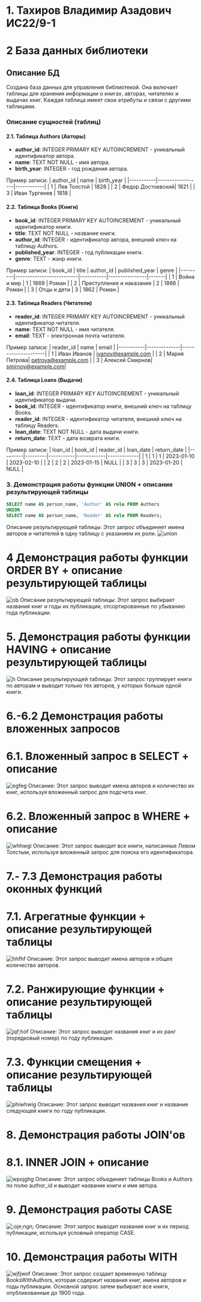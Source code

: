 # 1. Тахиров Владимир Азадович ИС22/9-1

# 2 База данных библиотеки

## Описание БД

Создана база данных для управления библиотекой. Она включает таблицы для хранения информации о книгах, авторах, читателях и выдачах книг. Каждая таблица имеет свои атрибуты и связи с другими таблицами.

### Описание сущностей (таблиц)

#### 2.1. Таблица Authors (Авторы)
- **author_id**: INTEGER PRIMARY KEY AUTOINCREMENT - уникальный идентификатор автора.
- **name**: TEXT NOT NULL - имя автора.
- **birth_year**: INTEGER - год рождения автора.

Пример записи:
| author_id | name             | birth_year |
|-----------|------------------|------------|
| 1         | Лев Толстой      | 1828       |
| 2         | Федор Достоевский| 1821       |
| 3         | Иван Тургенев    | 1818       |

#### 2.2. Таблица Books (Книги)
- **book_id**: INTEGER PRIMARY KEY AUTOINCREMENT - уникальный идентификатор книги.
- **title**: TEXT NOT NULL - название книги.
- **author_id**: INTEGER - идентификатор автора, внешний ключ на таблицу Authors.
- **published_year**: INTEGER - год публикации книги.
- **genre**: TEXT - жанр книги.

Пример записи:
| book_id | title                    | author_id | published_year | genre |
|---------|--------------------------|-----------|----------------|-------|
| 1       | Война и мир              | 1         | 1869           | Роман |
| 2       | Преступление и наказание | 2         | 1866           | Роман |
| 3       | Отцы и дети              | 3         | 1862           | Роман |

#### 2.3. Таблица Readers (Читатели)
- **reader_id**: INTEGER PRIMARY KEY AUTOINCREMENT - уникальный идентификатор читателя.
- **name**: TEXT NOT NULL - имя читателя.
- **email**: TEXT - электронная почта читателя.

Пример записи:
| reader_id | name         | email               |
|-----------|--------------|---------------------|
| 1         | Иван Иванов  | ivanov@example.com  |
| 2         | Мария Петрова| petrova@example.com |
| 3         | Алексей Смирнов| smirnov@example.com|

#### 2.4. Таблица Loans (Выдачи)
- **loan_id**: INTEGER PRIMARY KEY AUTOINCREMENT - уникальный идентификатор выдачи.
- **book_id**: INTEGER - идентификатор книги, внешний ключ на таблицу Books.
- **reader_id**: INTEGER - идентификатор читателя, внешний ключ на таблицу Readers.
- **loan_date**: TEXT NOT NULL - дата выдачи книги.
- **return_date**: TEXT - дата возврата книги.

Пример записи:
| loan_id | book_id | reader_id | loan_date  | return_date |
|---------|---------|-----------|------------|-------------|
| 1       | 1       | 1         | 2023-01-10 | 2023-02-10  |
| 2       | 2       | 2         | 2023-01-15 | NULL        |
| 3       | 3       | 3         | 2023-01-20 | NULL        |

### 3. Демонстрация работы функции UNION + описание результирующей таблицы

```sql
SELECT name AS person_name, 'Author' AS role FROM Authors
UNION
SELECT name AS person_name, 'Reader' AS role FROM Readers;

```
Описание результирующей таблицы:
Этот запрос объединяет имена авторов и читателей в одну таблицу с указанием их роли.
![union](https://github.com/TahirovVA/md/assets/158167377/e4c9884a-be46-4669-8c76-ec99ab652143)
# 4  Демонстрация работы функции ORDER BY + описание результирующей таблицы
![ob](https://github.com/TahirovVA/md/assets/158167377/1e8ca0b8-3bce-4b99-a8d1-7635caeabea8)
Описание результирующей таблицы:
Этот запрос выбирает названия книг и годы их публикации, отсортированные по убыванию года публикации.
# 5. Демонстрация работы функции HAVING + описание результирующей таблицы
![h](https://github.com/TahirovVA/md/assets/158167377/c1d8d1e1-8756-4400-94c5-3a3e14994295)
Описание результирующей таблицы:
Этот запрос группирует книги по авторам и выводит только тех авторов, у которых больше одной книги.
# 6.-6.2 Демонстрация работы вложенных запросов
# 6.1. Вложенный запрос в SELECT + описание
![egfeg](https://github.com/TahirovVA/md/assets/158167377/c5180e7f-c7f9-42a7-9afb-8ccda81b2b06)
Описание:
Этот запрос выводит имена авторов и количество их книг, используя вложенный запрос для подсчета книг.
# 6.2. Вложенный запрос в WHERE + описание
![whhwgi](https://github.com/TahirovVA/md/assets/158167377/95d0ff2a-7da6-4eb4-8181-c9dd71813d74)
Описание:
Этот запрос выводит все книги, написанные Левом Толстым, используя вложенный запрос для поиска его идентификатора.
# 7.- 7.3 Демонстрация работы оконных функций
# 7.1. Агрегатные функции + описание результирующей таблицы
![hhfhf](https://github.com/TahirovVA/md/assets/158167377/b0233e61-3f7b-4c84-bee5-6b2b0f3857b6)
Описание:
Этот запрос выводит имена авторов и общее количество авторов.
# 7.2. Ранжирующие функции + описание результирующей таблицы 
![jqf;hof](https://github.com/TahirovVA/md/assets/158167377/6885ae19-facf-4633-91a3-09ec14a6d73d)
Описание:
Этот запрос выводит названия книг и их ранг (порядковый номер) по году публикации.
# 7.3. Функции смещения + описание результирующей таблицы
![phiwhwig](https://github.com/TahirovVA/md/assets/158167377/c085523c-9385-40cd-bcf4-715ff9406e7e)
Описание:
Этот запрос выводит названия книг и название следующей книги по году публикации.
# 8. Демонстрация работы JOIN'ов
# 8.1. INNER JOIN + описание
![wpojghg](https://github.com/TahirovVA/md/assets/158167377/942053f8-5ec8-4921-9a31-d0a86022e089)
Описание:
Этот запрос объединяет таблицы Books и Authors по полю author_id и выводит название книги и имя автора.
# 9. Демонстрация работы CASE
![;oje;ngn;](https://github.com/TahirovVA/md/assets/158167377/2cc4cfb3-79a6-4085-8631-1b9c4e865d45)
Описание:
Этот запрос выводит названия книг и их период публикации, используя условный оператор CASE.
# 10. Демонстрация работы WITH
![wjfjwof](https://github.com/TahirovVA/md/assets/158167377/60fe7e28-c1c4-431a-92c6-636bc56c4788)
Описание:
Этот запрос создает временную таблицу BooksWithAuthors, которая содержит названия книг, имена авторов и годы публикации. Основной запрос затем выбирает все книги, опубликованные до 1900 года.
